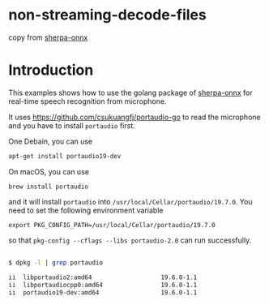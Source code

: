 # non-streaming-decode-files

copy from [sherpa-onnx](https://github.com/k2-fsa/sherpa-onnx/)

# Introduction

This examples shows how to use the golang package of [sherpa-onnx][sherpa-onnx]
for real-time speech recognition from microphone.

It uses <https://github.com/csukuangfj/portaudio-go>
to read the microphone and you have to install `portaudio` first.

One Debain, you can use

```zsh
apt-get install portaudio19-dev
```

On macOS, you can use

```
brew install portaudio
```

and it will install `portaudio` into `/usr/local/Cellar/portaudio/19.7.0`.
You need to set the following environment variable
```
export PKG_CONFIG_PATH=/usr/local/Cellar/portaudio/19.7.0
```

so that `pkg-config --cflags --libs portaudio-2.0` can run successfully.

[sherpa-onnx]: https://github.com/k2-fsa/sherpa-onnx


## 


```bash 
$ dpkg -l | grep portaudio

ii  libportaudio2:amd64                   19.6.0-1.1                         amd64        Portable audio I/O - shared library
ii  libportaudiocpp0:amd64                19.6.0-1.1                         amd64        Portable audio I/O C++ bindings - shared library
ii  portaudio19-dev:amd64                 19.6.0-1.1                         amd64        Portable audio I/O - development files
```
